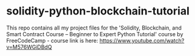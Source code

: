 # solidity-python-blockchain-tutorial
This repo contains all my project files for the 'Solidity, Blockchain, and Smart Contract Course – Beginner to Expert Python Tutorial' course by FreeCodeCamp - course link is here:
https://www.youtube.com/watch?v=M576WGiDBdQ
